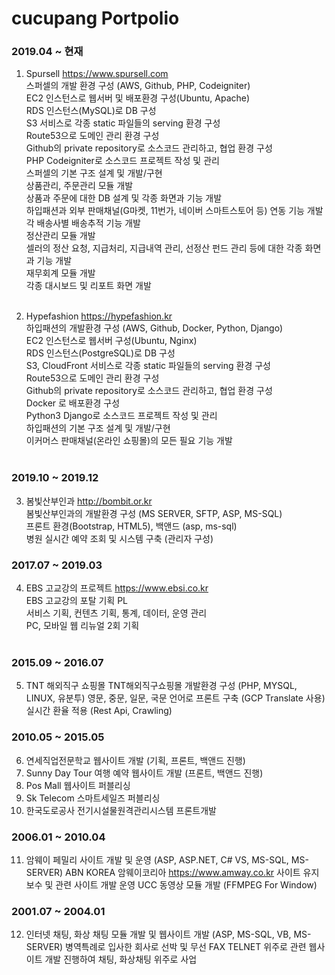 # cucupang Portpolio

### 2019.04 ~ 현재
1. Spursell https://www.spursell.com<br>
스퍼셀의 개발 환경 구성 (AWS, Github, PHP, Codeigniter)<br>
EC2 인스턴스로 웹서버 및 배포환경 구성(Ubuntu, Apache)<br>
RDS 인스턴스(MySQL)로 DB 구성<br>
S3 서비스로 각종 static 파일들의 serving 환경 구성<br>
Route53으로 도메인 관리 환경 구성<br>
Github의 private repository로 소스코드 관리하고, 협업 환경 구성<br>
PHP Codeigniter로 소스코드 프로젝트 작성 및 관리<br>
스퍼셀의 기본 구조 설계 및 개발/구현<br>
상품관리, 주문관리 모듈 개발<br>
상품과 주문에 대한 DB 설계 및 각종 화면과 기능 개발<br>
하입패션과 외부 판매채널(G마켓, 11번가, 네이버 스마트스토어 등) 연동 기능 개발<br>
각 배송사별 배송추적 기능 개발<br>
정산관리 모듈 개발<br>
셀러의 정산 요청, 지급처리, 지급내역 관리, 선정산 펀드 관리 등에 대한 각종 화면과 기능 개발<br>
재무회계 모듈 개발<br>
각종 대시보드 및 리포트 화면 개발<br><br>

2. Hypefashion https://hypefashion.kr<br>
하입패션의 개발환경 구성 (AWS, Github, Docker, Python, Django)<br>
EC2 인스턴스로 웹서버 구성(Ubuntu, Nginx)<br>
RDS 인스턴스(PostgreSQL)로 DB 구성<br>
S3, CloudFront 서비스로 각종 static 파일들의 serving 환경 구성<br>
Route53으로 도메인 관리 환경 구성<br>
Github의 private repository로 소스코드 관리하고, 협업 환경 구성<br>
Docker 로 배포환경 구성<br>
Python3 Django로 소스코드 프로젝트 작성 및 관리<br>
하입패션의 기본 구조 설계 및 개발/구현<br>
이커머스 판매채널(온라인 쇼핑몰)의 모든 필요 기능 개발<br><br>

### 2019.10 ~ 2019.12
3. 봄빛산부인과 http://bombit.or.kr<br>
봄빛산부인과의 개발환경 구성 (MS SERVER, SFTP, ASP, MS-SQL)<br>
프론트 환경(Bootstrap, HTML5), 백앤드 (asp, ms-sql)<br>
병원 실시간 예약 조회 및 시스템 구축 (관리자 구성)<br>

### 2017.07 ~ 2019.03
4. EBS 고교강의 프로젝트 https://www.ebsi.co.kr<br>
EBS 고교강의 포탈 기획 PL<br>
서비스 기획, 컨텐츠 기획, 통계, 데이터, 운영 관리<br>
PC, 모바일 웹 리뉴얼 2회 기획<br><br>

### 2015.09 ~ 2016.07
5. TNT 해외직구 쇼핑몰
TNT해외직구쇼핑몰 개발환경 구성 (PHP, MYSQL, LINUX, 유분투)
영문, 중문, 일문, 국문 언어로 프론트 구축 (GCP Translate 사용)
실시간 환율 적용 (Rest Api, Crawling)

### 2010.05 ~ 2015.05
6. 연세직업전문학교 웹사이트 개발 (기획, 프론트, 백앤드 진행)
7. Sunny Day Tour 여행 예약 웹사이트 개발 (프론트, 백앤드 진행)
8. Pos Mall 웹사이트 퍼블리싱 
9. Sk Telecom 스마트세일즈 퍼블리싱
10. 한국도로공사 전기시설물원격관리시스템 프론트개발

### 2006.01 ~ 2010.04
11. 암웨이 페밀리 사이트 개발 및 운영 (ASP, ASP.NET, C# VS, MS-SQL, MS-SERVER)
ABN KOREA 암웨이코리아 https://www.amway.co.kr 사이트 유지 보수 및 관련 사이트 개발 운영
UCC 동영상 모듈 개발 (FFMPEG For Window)

### 2001.07 ~ 2004.01
12. 인터넷 채팅, 화상 채팅 모듈 개발 및 웹사이트 개발 (ASP, MS-SQL, VB, MS-SERVER)
병역특례로 입사한 회사로 선박 및 무선 FAX TELNET 위주로 관련 웹사이트 개발 진행하여 채팅, 화상채팅 위주로 사업
